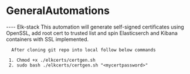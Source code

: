 # GeneralAutomations

---- Elk-stack
     This automation will generate self-signed certificates using OpenSSL, add root cert to trusted list and spin Elasticserch and Kibana containers with SSL        implemented. 
      
      After cloning git repo into local follow below commands
      
     1. Chmod +x ./elkcerts/certgen.sh
     2. sudo bash ./elkcerts/certgen.sh "<mycertpassword>"

